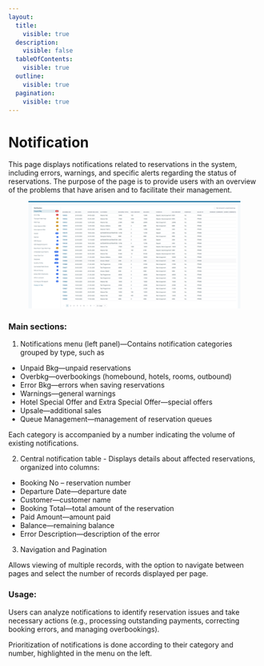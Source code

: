 ```yaml
---
layout:
  title:
    visible: true
  description:
    visible: false
  tableOfContents:
    visible: true
  outline:
    visible: true
  pagination:
    visible: true
---
```


# Notification

This page displays notifications related to reservations in the system, including errors, warnings, and specific alerts regarding the status of reservations. The purpose of the page is to provide users with an overview of the problems that have arisen and to facilitate their management.&#x20;

<figure><img src="../.gitbook/assets/image (1) (1) (1) (1) (1) (1) (1) (1) (1) (1) (1) (1) (1) (1) (1) (1) (1) (1) (1) (1) (1) (1) (1) (1) (1) (1) (1) (1) (1) (1) (1) (1) (1) (1) (1) (1) (1) (1).png" alt=""><figcaption></figcaption></figure>

### Main sections:

1. Notifications menu (left panel)—Contains notification categories grouped by type, such as

* Unpaid Bkg—unpaid reservations&#x20;
* Overbkg—overbookings (homebound, hotels, rooms, outbound)&#x20;
* Error Bkg—errors when saving reservations&#x20;
* Warnings—general warnings&#x20;
* Hotel Special Offer and Extra Special Offer—special offers&#x20;
* Upsale—additional sales&#x20;
* Queue Management—management of reservation queues&#x20;

Each category is accompanied by a number indicating the volume of existing notifications.&#x20;

2. Central notification table - Displays details about affected reservations, organized into columns:

* Booking No – reservation number&#x20;
* Departure Date—departure date&#x20;
* Customer—customer name&#x20;
* Booking Total—total amount of the reservation&#x20;
* Paid Amount—amount paid&#x20;
* Balance—remaining balance
* Error Description—description of the error&#x20;

3. Navigation and Pagination&#x20;

Allows viewing of multiple records, with the option to navigate between pages and select the number of records displayed per page.&#x20;

### Usage:

Users can analyze notifications to identify reservation issues and take necessary actions (e.g., processing outstanding payments, correcting booking errors, and managing overbookings).&#x20;

Prioritization of notifications is done according to their category and number, highlighted in the menu on the left.
